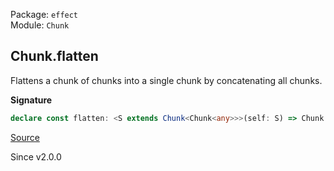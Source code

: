 Package: `effect`<br />
Module: `Chunk`<br />

## Chunk.flatten

Flattens a chunk of chunks into a single chunk by concatenating all chunks.

**Signature**

```ts
declare const flatten: <S extends Chunk<Chunk<any>>>(self: S) => Chunk.Flatten<S>
```

[Source](https://github.com/Effect-TS/effect/tree/main/packages/effect/src/Chunk.ts#L767)

Since v2.0.0